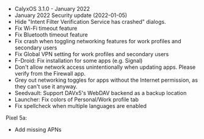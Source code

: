 * CalyxOS 3.1.0 - January 2022
* January 2022 Security update (2022-01-05)
* Hide "Intent Filter Verification Service has crashed" dialogs.
* Fix Wi-Fi timeout feature
* Fix Bluetooth timeout feature
* Fix crash when toggling networking features for work profiles and secondary users
* Fix Global VPN setting for work profiles and secondary users
* F-Droid: Fix installation for some apps (e.g. Signal)
* Don't allow network access unintentionally when updating apps. Please verify from the Firewall app.
* Grey out networking toggles for apps without the Internet permission, as they can't use it anyway.
* Seedvault: Support DAVx5's WebDAV backend as a backup location
* Launcher: Fix colors of Personal/Work profile tab
* Fix spellcheck when multiple languages are enabled

Pixel 5a:
* Add missing APNs
